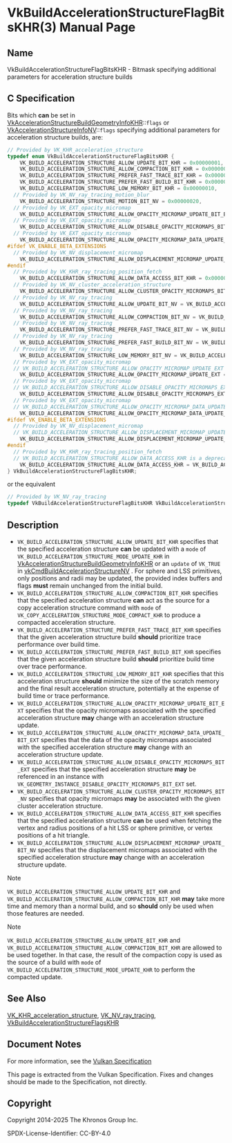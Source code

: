 # VkBuildAccelerationStructureFlagBitsKHR(3) Manual Page

## Name

VkBuildAccelerationStructureFlagBitsKHR - Bitmask specifying additional parameters for acceleration structure builds



## [](#_c_specification)C Specification

Bits which **can** be set in [VkAccelerationStructureBuildGeometryInfoKHR](https://registry.khronos.org/vulkan/specs/latest/man/html/VkAccelerationStructureBuildGeometryInfoKHR.html)::`flags` or [VkAccelerationStructureInfoNV](https://registry.khronos.org/vulkan/specs/latest/man/html/VkAccelerationStructureInfoNV.html)::`flags` specifying additional parameters for acceleration structure builds, are:

```c++
// Provided by VK_KHR_acceleration_structure
typedef enum VkBuildAccelerationStructureFlagBitsKHR {
    VK_BUILD_ACCELERATION_STRUCTURE_ALLOW_UPDATE_BIT_KHR = 0x00000001,
    VK_BUILD_ACCELERATION_STRUCTURE_ALLOW_COMPACTION_BIT_KHR = 0x00000002,
    VK_BUILD_ACCELERATION_STRUCTURE_PREFER_FAST_TRACE_BIT_KHR = 0x00000004,
    VK_BUILD_ACCELERATION_STRUCTURE_PREFER_FAST_BUILD_BIT_KHR = 0x00000008,
    VK_BUILD_ACCELERATION_STRUCTURE_LOW_MEMORY_BIT_KHR = 0x00000010,
  // Provided by VK_NV_ray_tracing_motion_blur
    VK_BUILD_ACCELERATION_STRUCTURE_MOTION_BIT_NV = 0x00000020,
  // Provided by VK_EXT_opacity_micromap
    VK_BUILD_ACCELERATION_STRUCTURE_ALLOW_OPACITY_MICROMAP_UPDATE_BIT_EXT = 0x00000040,
  // Provided by VK_EXT_opacity_micromap
    VK_BUILD_ACCELERATION_STRUCTURE_ALLOW_DISABLE_OPACITY_MICROMAPS_BIT_EXT = 0x00000080,
  // Provided by VK_EXT_opacity_micromap
    VK_BUILD_ACCELERATION_STRUCTURE_ALLOW_OPACITY_MICROMAP_DATA_UPDATE_BIT_EXT = 0x00000100,
#ifdef VK_ENABLE_BETA_EXTENSIONS
  // Provided by VK_NV_displacement_micromap
    VK_BUILD_ACCELERATION_STRUCTURE_ALLOW_DISPLACEMENT_MICROMAP_UPDATE_BIT_NV = 0x00000200,
#endif
  // Provided by VK_KHR_ray_tracing_position_fetch
    VK_BUILD_ACCELERATION_STRUCTURE_ALLOW_DATA_ACCESS_BIT_KHR = 0x00000800,
  // Provided by VK_NV_cluster_acceleration_structure
    VK_BUILD_ACCELERATION_STRUCTURE_ALLOW_CLUSTER_OPACITY_MICROMAPS_BIT_NV = 0x00001000,
  // Provided by VK_NV_ray_tracing
    VK_BUILD_ACCELERATION_STRUCTURE_ALLOW_UPDATE_BIT_NV = VK_BUILD_ACCELERATION_STRUCTURE_ALLOW_UPDATE_BIT_KHR,
  // Provided by VK_NV_ray_tracing
    VK_BUILD_ACCELERATION_STRUCTURE_ALLOW_COMPACTION_BIT_NV = VK_BUILD_ACCELERATION_STRUCTURE_ALLOW_COMPACTION_BIT_KHR,
  // Provided by VK_NV_ray_tracing
    VK_BUILD_ACCELERATION_STRUCTURE_PREFER_FAST_TRACE_BIT_NV = VK_BUILD_ACCELERATION_STRUCTURE_PREFER_FAST_TRACE_BIT_KHR,
  // Provided by VK_NV_ray_tracing
    VK_BUILD_ACCELERATION_STRUCTURE_PREFER_FAST_BUILD_BIT_NV = VK_BUILD_ACCELERATION_STRUCTURE_PREFER_FAST_BUILD_BIT_KHR,
  // Provided by VK_NV_ray_tracing
    VK_BUILD_ACCELERATION_STRUCTURE_LOW_MEMORY_BIT_NV = VK_BUILD_ACCELERATION_STRUCTURE_LOW_MEMORY_BIT_KHR,
  // Provided by VK_EXT_opacity_micromap
  // VK_BUILD_ACCELERATION_STRUCTURE_ALLOW_OPACITY_MICROMAP_UPDATE_EXT is a deprecated alias
    VK_BUILD_ACCELERATION_STRUCTURE_ALLOW_OPACITY_MICROMAP_UPDATE_EXT = VK_BUILD_ACCELERATION_STRUCTURE_ALLOW_OPACITY_MICROMAP_UPDATE_BIT_EXT,
  // Provided by VK_EXT_opacity_micromap
  // VK_BUILD_ACCELERATION_STRUCTURE_ALLOW_DISABLE_OPACITY_MICROMAPS_EXT is a deprecated alias
    VK_BUILD_ACCELERATION_STRUCTURE_ALLOW_DISABLE_OPACITY_MICROMAPS_EXT = VK_BUILD_ACCELERATION_STRUCTURE_ALLOW_DISABLE_OPACITY_MICROMAPS_BIT_EXT,
  // Provided by VK_EXT_opacity_micromap
  // VK_BUILD_ACCELERATION_STRUCTURE_ALLOW_OPACITY_MICROMAP_DATA_UPDATE_EXT is a deprecated alias
    VK_BUILD_ACCELERATION_STRUCTURE_ALLOW_OPACITY_MICROMAP_DATA_UPDATE_EXT = VK_BUILD_ACCELERATION_STRUCTURE_ALLOW_OPACITY_MICROMAP_DATA_UPDATE_BIT_EXT,
#ifdef VK_ENABLE_BETA_EXTENSIONS
  // Provided by VK_NV_displacement_micromap
  // VK_BUILD_ACCELERATION_STRUCTURE_ALLOW_DISPLACEMENT_MICROMAP_UPDATE_NV is a deprecated alias
    VK_BUILD_ACCELERATION_STRUCTURE_ALLOW_DISPLACEMENT_MICROMAP_UPDATE_NV = VK_BUILD_ACCELERATION_STRUCTURE_ALLOW_DISPLACEMENT_MICROMAP_UPDATE_BIT_NV,
#endif
  // Provided by VK_KHR_ray_tracing_position_fetch
  // VK_BUILD_ACCELERATION_STRUCTURE_ALLOW_DATA_ACCESS_KHR is a deprecated alias
    VK_BUILD_ACCELERATION_STRUCTURE_ALLOW_DATA_ACCESS_KHR = VK_BUILD_ACCELERATION_STRUCTURE_ALLOW_DATA_ACCESS_BIT_KHR,
} VkBuildAccelerationStructureFlagBitsKHR;
```

or the equivalent

```c++
// Provided by VK_NV_ray_tracing
typedef VkBuildAccelerationStructureFlagBitsKHR VkBuildAccelerationStructureFlagBitsNV;
```

## [](#_description)Description

- `VK_BUILD_ACCELERATION_STRUCTURE_ALLOW_UPDATE_BIT_KHR` specifies that the specified acceleration structure **can** be updated with a `mode` of `VK_BUILD_ACCELERATION_STRUCTURE_MODE_UPDATE_KHR` in [VkAccelerationStructureBuildGeometryInfoKHR](https://registry.khronos.org/vulkan/specs/latest/man/html/VkAccelerationStructureBuildGeometryInfoKHR.html) or an `update` of `VK_TRUE` in [vkCmdBuildAccelerationStructureNV](https://registry.khronos.org/vulkan/specs/latest/man/html/vkCmdBuildAccelerationStructureNV.html) . For sphere and LSS primitives, only positions and radii may be updated, the provided index buffers and flags **must** remain unchanged from the initial build.
- `VK_BUILD_ACCELERATION_STRUCTURE_ALLOW_COMPACTION_BIT_KHR` specifies that the specified acceleration structure **can** act as the source for a copy acceleration structure command with `mode` of `VK_COPY_ACCELERATION_STRUCTURE_MODE_COMPACT_KHR` to produce a compacted acceleration structure.
- `VK_BUILD_ACCELERATION_STRUCTURE_PREFER_FAST_TRACE_BIT_KHR` specifies that the given acceleration structure build **should** prioritize trace performance over build time.
- `VK_BUILD_ACCELERATION_STRUCTURE_PREFER_FAST_BUILD_BIT_KHR` specifies that the given acceleration structure build **should** prioritize build time over trace performance.
- `VK_BUILD_ACCELERATION_STRUCTURE_LOW_MEMORY_BIT_KHR` specifies that this acceleration structure **should** minimize the size of the scratch memory and the final result acceleration structure, potentially at the expense of build time or trace performance.
- `VK_BUILD_ACCELERATION_STRUCTURE_ALLOW_OPACITY_MICROMAP_UPDATE_BIT_EXT` specifies that the opacity micromaps associated with the specified acceleration structure **may** change with an acceleration structure update.
- `VK_BUILD_ACCELERATION_STRUCTURE_ALLOW_OPACITY_MICROMAP_DATA_UPDATE_BIT_EXT` specifies that the data of the opacity micromaps associated with the specified acceleration structure **may** change with an acceleration structure update.
- `VK_BUILD_ACCELERATION_STRUCTURE_ALLOW_DISABLE_OPACITY_MICROMAPS_BIT_EXT` specifies that the specified acceleration structure **may** be referenced in an instance with `VK_GEOMETRY_INSTANCE_DISABLE_OPACITY_MICROMAPS_BIT_EXT` set.
- `VK_BUILD_ACCELERATION_STRUCTURE_ALLOW_CLUSTER_OPACITY_MICROMAPS_BIT_NV` specifies that opacity micromaps **may** be associated with the given cluster acceleration structure.
- `VK_BUILD_ACCELERATION_STRUCTURE_ALLOW_DATA_ACCESS_BIT_KHR` specifies that the specified acceleration structure **can** be used when fetching the vertex and radius positions of a hit LSS or sphere primitive, or vertex positions of a hit triangle.
- `VK_BUILD_ACCELERATION_STRUCTURE_ALLOW_DISPLACEMENT_MICROMAP_UPDATE_BIT_NV` specifies that the displacement micromaps associated with the specified acceleration structure **may** change with an acceleration structure update.

Note

`VK_BUILD_ACCELERATION_STRUCTURE_ALLOW_UPDATE_BIT_KHR` and `VK_BUILD_ACCELERATION_STRUCTURE_ALLOW_COMPACTION_BIT_KHR` **may** take more time and memory than a normal build, and so **should** only be used when those features are needed.

Note

`VK_BUILD_ACCELERATION_STRUCTURE_ALLOW_UPDATE_BIT_KHR` and `VK_BUILD_ACCELERATION_STRUCTURE_ALLOW_COMPACTION_BIT_KHR` are allowed to be used together. In that case, the result of the compaction copy is used as the source of a build with `mode` of `VK_BUILD_ACCELERATION_STRUCTURE_MODE_UPDATE_KHR` to perform the compacted update.

## [](#_see_also)See Also

[VK\_KHR\_acceleration\_structure](https://registry.khronos.org/vulkan/specs/latest/man/html/VK_KHR_acceleration_structure.html), [VK\_NV\_ray\_tracing](https://registry.khronos.org/vulkan/specs/latest/man/html/VK_NV_ray_tracing.html), [VkBuildAccelerationStructureFlagsKHR](https://registry.khronos.org/vulkan/specs/latest/man/html/VkBuildAccelerationStructureFlagsKHR.html)

## [](#_document_notes)Document Notes

For more information, see the [Vulkan Specification](https://registry.khronos.org/vulkan/specs/latest/html/vkspec.html#VkBuildAccelerationStructureFlagBitsKHR)

This page is extracted from the Vulkan Specification. Fixes and changes should be made to the Specification, not directly.

## [](#_copyright)Copyright

Copyright 2014-2025 The Khronos Group Inc.

SPDX-License-Identifier: CC-BY-4.0